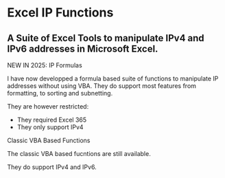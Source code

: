 # Excel IP Functions

## A Suite of Excel Tools to manipulate IPv4 and IPv6 addresses in Microsoft Excel.

NEW IN 2025: IP Formulas

I have now developped a formula based suite of functions to manipulate IP addresses without using VBA.
They do support most features from formatting, to sorting and subnetting.

They are however restricted:
- They required Excel 365
- They only support IPv4

Classic VBA Based Functions

The classic VBA based fucntions are still available.

They do support IPv4 and IPv6.
